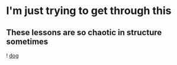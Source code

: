 # I'm just trying to get through this
## These lessons are so chaotic in structure sometimes
! [dog](https://www.graffdogs.com/wp-content/uploads/2018/02/GD_aria_16en.jpg)

